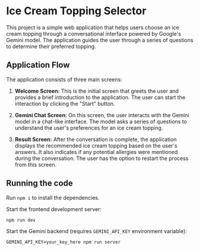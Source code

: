 # Ice Cream Topping Selector

This project is a simple web application that helps users choose an ice cream topping through a conversational interface powered by Google's Gemini model. The application guides the user through a series of questions to determine their preferred topping.

## Application Flow

The application consists of three main screens:

1.  **Welcome Screen:** This is the initial screen that greets the user and provides a brief introduction to the application. The user can start the interaction by clicking the "Start" button.

2.  **Gemini Chat Screen:** On this screen, the user interacts with the Gemini model in a chat-like interface. The model asks a series of questions to understand the user's preferences for an ice cream topping.

3.  **Result Screen:** After the conversation is complete, the application displays the recommended ice cream topping based on the user's answers. It also indicates if any potential allergies were mentioned during the conversation. The user has the option to restart the process from this screen.

## Running the code

Run `npm i` to install the dependencies.

Start the frontend development server:

```
npm run dev
```

Start the Gemini backend (requires `GEMINI_API_KEY` environment variable):

```
GEMINI_API_KEY=your_key_here npm run server
```

